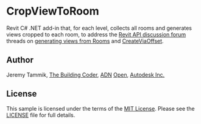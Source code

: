# CropViewToRoom

Revit C# .NET add-in that, for each level, collects all rooms and generates views cropped to each room, to address
the [Revit API discussion forum](http://forums.autodesk.com/t5/revit-api-forum/bd-p/160) threads
on [generating views from Rooms](https://forums.autodesk.com/t5/revit-api-forum/generate-views-from-rooms/m-p/9144449)
and [CreateViaOffset](https://forums.autodesk.com/t5/revit-api-forum/createviaoffset/m-p/9159500).


## Author

Jeremy Tammik, [The Building Coder](http://thebuildingcoder.typepad.com), [ADN](http://www.autodesk.com/adn) [Open](http://www.autodesk.com/adnopen), [Autodesk Inc.](http://www.autodesk.com)


## License

This sample is licensed under the terms of the [MIT License](http://opensource.org/licenses/MIT).
Please see the [LICENSE](LICENSE) file for full details.

